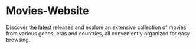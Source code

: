 # Movies-Website
Discover the latest releases and explore an extensive collection of movies from various genes, eras and countries, all conveniently organized for easy browsing.
